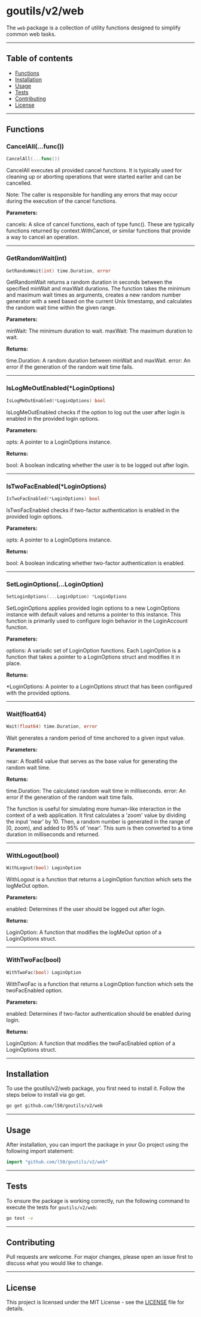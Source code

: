 # goutils/v2/web

The `web` package is a collection of utility functions
designed to simplify common web tasks.

---

## Table of contents

- [Functions](#functions)
- [Installation](#installation)
- [Usage](#usage)
- [Tests](#tests)
- [Contributing](#contributing)
- [License](#license)

---

## Functions

### CancelAll(...func())

```go
CancelAll(...func())
```

CancelAll executes all provided cancel functions. It is typically used for
cleaning up or aborting operations that were started earlier and can be cancelled.

Note: The caller is responsible for handling any errors that may occur
during the execution of the cancel functions.

**Parameters:**

cancels: A slice of cancel functions, each of type func(). These are typically
functions returned by context.WithCancel, or similar functions that provide a
way to cancel an operation.

---

### GetRandomWait(int)

```go
GetRandomWait(int) time.Duration, error
```

GetRandomWait returns a random duration in seconds between the specified minWait
and maxWait durations. The function takes the minimum and maximum wait times as
arguments, creates a new random number generator with a seed based on the current
Unix timestamp, and calculates the random wait time within the given range.

**Parameters:**

minWait: The minimum duration to wait.
maxWait: The maximum duration to wait.

**Returns:**

time.Duration: A random duration between minWait and maxWait.
error: An error if the generation of the random wait time fails.

---

### IsLogMeOutEnabled(*LoginOptions)

```go
IsLogMeOutEnabled(*LoginOptions) bool
```

IsLogMeOutEnabled checks if the option to log out the user
after login is enabled in the provided login options.

**Parameters:**

opts: A pointer to a LoginOptions instance.

**Returns:**

bool: A boolean indicating whether the user is to be logged out after login.

---

### IsTwoFacEnabled(*LoginOptions)

```go
IsTwoFacEnabled(*LoginOptions) bool
```

IsTwoFacEnabled checks if two-factor authentication is enabled in the
provided login options.

**Parameters:**

opts: A pointer to a LoginOptions instance.

**Returns:**

bool: A boolean indicating whether two-factor authentication is enabled.

---

### SetLoginOptions(...LoginOption)

```go
SetLoginOptions(...LoginOption) *LoginOptions
```

SetLoginOptions applies provided login options to a new
LoginOptions instance with default values and returns a pointer
to this instance. This function is primarily used to configure login behavior
in the LoginAccount function.

**Parameters:**

options: A variadic set of LoginOption functions. Each LoginOption is a function
that takes a pointer to a LoginOptions struct and modifies it in place.

**Returns:**

*LoginOptions: A pointer to a LoginOptions struct that has been configured
with the provided options.

---

### Wait(float64)

```go
Wait(float64) time.Duration, error
```

Wait generates a random period of time anchored to a given input value.

**Parameters:**

near: A float64 value that serves as the base value for
generating the random wait time.

**Returns:**

time.Duration: The calculated random wait time in milliseconds.
error: An error if the generation of the random wait time fails.

The function is useful for simulating more human-like interaction
in the context of a web application. It first calculates a 'zoom' value by
dividing the input 'near' by 10. Then, a random number is generated in
the range of [0, zoom), and added to 95% of 'near'. This sum is then converted
to a time duration in milliseconds and returned.

---

### WithLogout(bool)

```go
WithLogout(bool) LoginOption
```

WithLogout is a function that returns a LoginOption
function which sets the logMeOut option.

**Parameters:**

enabled: Determines if the user should be logged out after login.

**Returns:**

LoginOption: A function that modifies the logMeOut
option of a LoginOptions struct.

---

### WithTwoFac(bool)

```go
WithTwoFac(bool) LoginOption
```

WithTwoFac is a function that returns a LoginOption function
which sets the twoFacEnabled option.

**Parameters:**

enabled: Determines if two-factor authentication should
be enabled during login.

**Returns:**

LoginOption: A function that modifies the twoFacEnabled
option of a LoginOptions struct.

---

## Installation

To use the goutils/v2/web package, you first need to install it.
Follow the steps below to install via go get.

```bash
go get github.com/l50/goutils/v2/web
```

---

## Usage

After installation, you can import the package in your Go project
using the following import statement:

```go
import "github.com/l50/goutils/v2/web"
```

---

## Tests

To ensure the package is working correctly, run the following
command to execute the tests for `goutils/v2/web`:

```bash
go test -v
```

---

## Contributing

Pull requests are welcome. For major changes,
please open an issue first to discuss what
you would like to change.

---

## License

This project is licensed under the MIT
License - see the [LICENSE](../LICENSE)
file for details.

